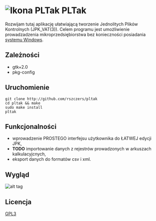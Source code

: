 # ![Ikona PLTak](https://raw.githubusercontent.com/rszczers/pltak/master/data/icons/24x24/apps/pltak.png) PLTak

Rozwijam tutaj aplikację ułatwiającą tworzenie Jednolitych Plików Kontrolnych (JPK_VAT(3)). Celem programu jest umożliwienie prowadzadzenia mikroprzedsiębiorstwa bez konieczności posiadania [systemu Windows](https://stallman.org/microsoft.html).

## Zależności
* gtk+2.0
* pkg-config

## Uruchomienie
```
git clone http://github.com/rszczers/pltak
cd pltak && make
sudo make install
pltak
```

## Funkcjonalności
* wprowadzenie PROSTEGO interfejsu użytkownika do ŁATWEJ edycji JPK,
* **TODO**  importowanie danych z rejestrów prowadzonych w arkuszach kalkulacyjcnych,
* eksport danych do formatów csv i xml.

## Wygląd
![alt tag](https://github.com/rszczers/pltak/blob/master/screen.png)

## Licencja
[GPL3](https://raw.githubusercontent.com/rszczers/pltak/master/LICENSE)
